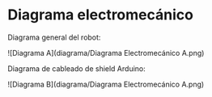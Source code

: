 # Diagrama electromecánico

Diagrama general del robot:

![Diagrama A](diagrama/Diagrama Electromecánico A.png)


Diagrama de cableado de shield Arduino:

![Diagrama B](diagrama/Diagrama Electromecánico A.png)
